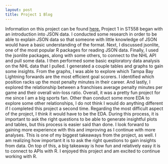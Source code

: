 ```yaml
---
layout: post
title: Project 1 Blog
---
```


Information on this project can be found [here.](https://dweck1.github.io/ST558-Project1/) Project 1 in ST558 began with an introduction into JSON data. I conducted some research in order to be able to explain JSON data so that someone with little knowledge of JSON would have a basic understanding of the format. Next, I discussed jsonlite, one of the most popular R packages for reading JSON data. Finally, I used the jsonlite packages, along with some others, to connect to the NHL API and pull some data. I then performed some basic exploratory data analysis on the NHL data that I pulled. I generated a couple tables and graphs to gain some insights. From the graphs, I was able to explore which Tampa Bay Lightning forwards are the most efficient goal scorers. I identified which position racks up the most penalty minutes in their career. And lastly, I explored the relationship between a franchises average penalty minutes per game and their overall win-loss ratio. Overall, it was a pretty fun project for me since I am a big sports fan. Other than conduct some more EDA to explore some other relationships, I do not think I would do anything different if I completed this project a second time. Regarding the most difficult aspect of the project, I think it would have to be the EDA. During this process, it is important to ask the right questions to be able to generate insightful plots and tables, but this process is easier said than done. I look forward to gaining more experience with this and improving as I continue with more analyses. This is one of my biggest takeaways from the project, as well. I am realizing how important it is to ask the right questions to gain insights from data. On top of this, a big takeaway is how fun and relatively easy it is to connect to APIs with R. I enjoyed this project and am excited to continue working with R.
